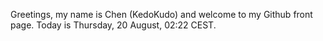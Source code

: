 Greetings, my name is Chen (KedoKudo) and welcome to my Github front page.  Today is Thursday, 20 August, 02:22 CEST.